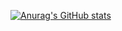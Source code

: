 [![Anurag's GitHub stats](https://github-readme-stats.vercel.app/api?username=Kovirum&count_private=true&theme=jolly&show_icons=true)](https://github.com/anuraghazra/github-readme-stats)
